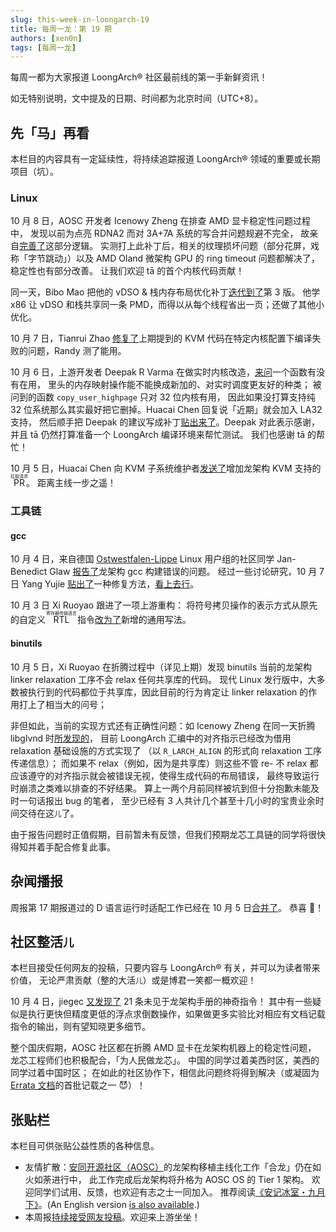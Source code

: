 ```yaml
---
slug: this-week-in-loongarch-19
title: 每周一龙：第 19 期
authors: [xen0n]
tags: [每周一龙]
---
```


每周一都为大家报道 LoongArch&reg; 社区最前线的第一手新鲜资讯！

<!-- truncate -->

如无特别说明，文中提及的日期、时间都为北京时间（UTC+8）。

## 先「马」再看

本栏目的内容具有一定延续性，将持续追踪报道 LoongArch&reg; 领域的重要或长期项目（坑）。

### Linux

10 月 8 日，AOSC 开发者 Icenowy Zheng 在排查 AMD 显卡稳定性问题过程中，
发现以前为点亮 RDNA2 而对 3A+7A 系统的写合并问题规避不完全，
故亲自[完善了](https://lore.kernel.org/loongarch/20231009042841.635366-1-uwu@icenowy.me/)这部分逻辑。
实测打上此补丁后，相关的纹理损坏问题（部分花屏，戏称「字节跳动」）以及 AMD Oland 微架构 GPU 的
ring timeout 问题都解决了，稳定性也有部分改善。
让我们欢迎 tā 的首个内核代码贡献！

同一天，Bibo Mao 把他的 vDSO & 栈内存布局优化补丁[迭代到了](https://lore.kernel.org/loongarch/20231008012036.1415883-1-maobibo@loongson.cn/)第 3 版。
他学 x86 让 vDSO 和栈共享同一条 PMD，而得以从每个线程省出一页；还做了其他小优化。

10 月 7 日，Tianrui Zhao [修复了](https://lore.kernel.org/loongarch/9f7931dd-3c0e-4bc2-988e-1fb3549e440e@infradead.org/T/#t)上期提到的
KVM 代码在特定内核配置下编译失败的问题，Randy 测了能用。

10 月 6 日，上游开发者 Deepak R Varma 在做实时内核改造，[来问](https://lore.kernel.org/loongarch/ZSFWa44FTi48hDyE@runicha.com/T/#t)一个函数有没有在用，
里头的内存映射操作能不能换成新加的、对实时调度更友好的种类；
被问到的函数 `copy_user_highpage` 只对 32 位内核有用，
因此如果没打算支持纯 32 位系统那么其实最好把它删掉。Huacai Chen 回复说「近期」就会加入 LA32 支持，
然后顺手把 Deepak 的建议写成补丁[贴出来了](https://lore.kernel.org/loongarch/20231007095229.235551-1-chenhuacai@loongson.cn/)。Deepak 对此表示感谢，
并且 tā 仍然打算准备一个 LoongArch 编译环境来帮忙测试。
我们也感谢 tā 的帮忙！

10 月 5 日，Huacai Chen 向 KVM 子系统维护者[发送了](https://lore.kernel.org/kvm/20231005091825.3207300-1-chenhuacai@loongson.cn/)增加龙架构 KVM 支持的 <ruby>PR<rt>拉取请求</rt></ruby>。
距离主线一步之遥！

### 工具链

#### gcc

10 月 4 日，来自德国 [Ostwestfalen-Lippe](https://en.wikipedia.org/wiki/Ostwestfalen-Lippe)
Linux 用户组的社区同学 Jan-Benedict Glaw
[报告了](https://gcc.gnu.org/pipermail/gcc-patches/2023-October/631933.html)龙架构
gcc 构建错误的问题。
经过一些讨论研究，10 月 7 日 Yang Yujie
[贴出了](https://gcc.gnu.org/pipermail/gcc-patches/2023-October/632210.html)一种修复方法，[看上去行](https://gcc.gnu.org/pipermail/gcc-patches/2023-October/632256.html)。

10 月 3 日 Xi Ruoyao 跟进了一项上游重构：
将符号拷贝操作的表示方式从原先的自定义 <ruby>RTL<rt>寄存器传输语言</rt></ruby> 指令[改为了](https://gcc.gnu.org/pipermail/gcc-patches/2023-October/631822.html)新增的通用写法。

#### binutils

10 月 5 日，Xi Ruoyao 在折腾过程中（详见上期）发现 binutils 当前的龙架构
linker relaxation 工序不会 relax 任何共享库的代码。
现代 Linux 发行版中，大多数被执行到的代码都位于共享库，因此目前的行为肯定让
linker relaxation 的作用打上了相当大的问号；

非但如此，当前的实现方式还有正确性问题：如 Icenowy Zheng 在同一天折腾 libglvnd
时[所发现的](https://sourceware.org/bugzilla/show_bug.cgi?id=30944)，
目前 LoongArch 汇编中的对齐指示已经改为借用 relaxation 基础设施的方式实现了
（以 `R_LARCH_ALIGN` 的形式向 relaxation 工序传递信息）；
而如果不 relax（例如，因为是共享库）则这些不管 re- 不 relax
都应该遵守的对齐指示就会被错误无视，使得生成代码的布局错误，
最终导致运行时崩溃之类难以排查的不好结果。
算上一两个月前同样被坑到但十分抱歉未能及时一句话报出 bug 的笔者，
至少已经有 3 人共计几个甚至十几小时的宝贵业余时间交待在这<small>儿</small>了。

由于报告问题时正值假期，目前暂未有反馈，但我们预期龙芯工具链的同学将很快得知并着手配合修复此事。

## 杂闻播报

周报第 17 期报道过的 D 语言运行时适配工作已经在 10 月 5 日[合并了](https://github.com/dlang/dmd/pull/15628)。
恭喜 :tada:！


## 社区整活<small>儿</small>

本栏目接受任何网友的投稿，只要内容与 LoongArch&reg; 有关，并可以为读者带来价值，
无论严肃贡献（整的大活<small>儿</small>）或是博君一笑都一概欢迎！

10 月 4 日，jiegec [又发现了](https://github.com/loongson-community/loongarch-opcodes/issues/1#issuecomment-1746975991) 21 条未见于龙架构手册的神奇指令！
其中有一些疑似是执行更快但精度更低的浮点求倒数操作，如果做更多实验比对相应有文档记载指令的输出，则有望知晓更多细节。

整个国庆假期，AOSC 社区都在折腾 AMD 显卡在龙架构机器上的稳定性问题，
龙芯工程师们也积极配合，「为人民做龙芯」。
中国的同学过着美西时区，美西的同学过着中国时区；
在如此的社区协作下，相信此问题终将得到解决（或凝固为 [Errata 文档](/docs/errata)的首批记载之一 :smiling_imp:）！

## 张贴栏

本栏目可供张贴公益性质的各种信息。

* 友情扩散：[安同开源社区（AOSC）](https://aosc.io)的龙架构移植主线化工作「合龙」仍在如火如荼进行中，
  此工作完成后龙架构将升格为 AOSC OS 的 Tier 1 架构。
  欢迎同学们试用、反馈，也欢迎有志之士一同加入。
  推荐阅读[《安记冰室・九月下》](https://github.com/AOSC-Dev/newsroom/blob/bfa12c12b1f819adab0fa568e906e682e0fbc244/coffee-break/20230922/zh_CN.md)。(An
  English version [is also available](https://github.com/AOSC-Dev/newsroom/blob/bfa12c12b1f819adab0fa568e906e682e0fbc244/coffee-break/20230922/en.md).)
* 本周报[持续接受网友投稿][call-for-submissions]。欢迎来上游坐坐！

[call-for-submissions]: https://github.com/loongson-community/areweloongyet/issues/16
